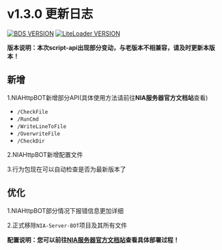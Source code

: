 # v1.3.0 更新日志

[![BDS VERSION](https://img.shields.io/badge/BDS-1.20.10.02-green?style=for-the-badge&logo=appveyor)](https://www.minecraft.net/en-us/download/server/bedrock)
[![LiteLoader VERSION](https://img.shields.io/badge/LiteLoader-2.14.1-green?style=for-the-badge&logo=appveyor)](https://github.com/LiteLDev/LiteLoaderBDS/releases/)

**版本说明：本次script-api出现部分变动，与老版本不相兼容，请及时更新本版本！**

## 新增

1.NIAHttpBOT新增部分API(具体使用方法请前往**NIA服务器官方文档站**查看)

- `/CheckFile`
- `/RunCmd`
- `/WriteLineToFile`
- `/OverwriteFile`
- `/CheckDir`

2.NIAHttpBOT新增配置文件

3.行为包现在可以自动检查是否为最新版本了

## 优化

1.NIAHttpBOT部分情况下报错信息更加详细

2.正式移除`NIA-Server-BOT`项目及其所有文件

**配置说明：您可以前往[NIA服务器官方文档站](https://docs.mcnia.com/zh-CN/deploy.html)查看具体部署过程！**

